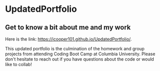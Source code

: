 # UpdatedPortfolio

## Get to know a bit about me and my work
Here is the link: https://icooper101.github.io/UpdatedPortfolio/.

This updated portfolio is the culmination of the homework and group projects from attending Coding Boot Camp at Columbia University. Please don't hesitate to reach out if you have questions about the code or would like to collab!


